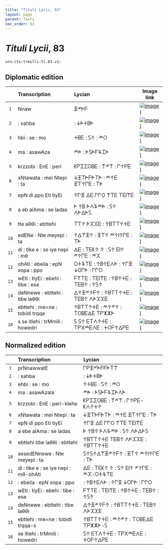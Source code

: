 ```yaml
---
title: "Tituli Lycii, 83"
layout: page
parent: Texts
nav_order: 83
---
```




# *Tituli Lycii*, 83




`urn:cts:trmilli:tl.83.v1:`

## Diplomatic edition

|  | Transcription | Lycian | Image link |
| :---: | :------ | :------ | --- |
| `1` | Nnaw | 𐊑𐊏𐊀𐊇 |[![image)](http://www.homermultitext.org/iipsrv?IIIF=/project/homer/pyramidal/deepzoom/lycian/hc/v1/2007.02.0115.tif/pct:0.496,0.6,99.43,9.7/100,/0/default.jpg)](http://www.homermultitext.org/ict2/?urn=urn:cite2:lycian:hc.v1:2007.02.0115@0.004965,0.006000,0.9943,0.09700) |
| `2` | : xahba | : 𐊜𐊀𐊛𐊂𐊀 |[![image)](http://www.homermultitext.org/iipsrv?IIIF=/project/homer/pyramidal/deepzoom/lycian/hc/v1/2007.02.0115.tif/pct:0.496,6.8,99.43,9.7/100,/0/default.jpg)](http://www.homermultitext.org/ict2/?urn=urn:cite2:lycian:hc.v1:2007.02.0115@0.004965,0.06800,0.9943,0.09700) |
| `3` | hbi : se : mo | 𐊛𐊂𐊆 : 𐊖𐊁 : 𐊎𐊒 |[![image)](http://www.homermultitext.org/iipsrv?IIIF=/project/homer/pyramidal/deepzoom/lycian/hc/v1/2007.02.0115.tif/pct:0.496,11.9,99.43,9.7/100,/0/default.jpg)](http://www.homermultitext.org/ict2/?urn=urn:cite2:lycian:hc.v1:2007.02.0115@0.004965,0.1190,0.9943,0.09700) |
| `4` | ma : asawAza | 𐊎𐊀 : 𐊀𐊖𐊀𐊇𐊙𐊈𐊀 |[![image)](http://www.homermultitext.org/iipsrv?IIIF=/project/homer/pyramidal/deepzoom/lycian/hc/v1/2007.02.0115.tif/pct:0.496,17.2,99.43,9.7/100,/0/default.jpg)](http://www.homermultitext.org/ict2/?urn=urn:cite2:lycian:hc.v1:2007.02.0115@0.004965,0.1720,0.9943,0.09700) |
| `5` | krzzobi : EnE : peri | 𐊋𐊕𐊈𐊈𐊒𐊂𐊆 : 𐊚𐊏𐊚 : 𐊓𐊁𐊕𐊆 |[![image)](http://www.homermultitext.org/iipsrv?IIIF=/project/homer/pyramidal/deepzoom/lycian/hc/v1/2007.02.0115.tif/pct:0.567,22.5,99.43,9.7/100,/0/default.jpg)](http://www.homermultitext.org/ict2/?urn=urn:cite2:lycian:hc.v1:2007.02.0115@0.005674,0.2250,0.9943,0.09700) |
| `6` | xNtawata : mei Ntepi : ta | 𐊜𐊑𐊗𐊀𐊇𐊀𐊗𐊀 : 𐊎𐊁𐊆 𐊑𐊗𐊁𐊓𐊆 : 𐊗𐊀 |[![image)](http://www.homermultitext.org/iipsrv?IIIF=/project/homer/pyramidal/deepzoom/lycian/hc/v1/2007.02.0115.tif/pct:0.567,28.4,99.43,9.7/100,/0/default.jpg)](http://www.homermultitext.org/ict2/?urn=urn:cite2:lycian:hc.v1:2007.02.0115@0.005674,0.2840,0.9943,0.09700) |
| `7` | epN di ppo Eti tiyEi | 𐊁𐊓𐊑 𐊅𐊆 𐊓𐊓𐊒 𐊚𐊗𐊆 𐊗𐊆𐊊𐊚𐊆 |[![image)](http://www.homermultitext.org/iipsrv?IIIF=/project/homer/pyramidal/deepzoom/lycian/hc/v1/2007.02.0115.tif/pct:0.496,33.5,99.43,9.7/100,/0/default.jpg)](http://www.homermultitext.org/ict2/?urn=urn:cite2:lycian:hc.v1:2007.02.0115@0.004965,0.3350,0.9943,0.09700) |
| `8` | a eb alAma : se ladas | 𐊀 𐊁𐊂 𐊀𐊍𐊙𐊎𐊀 : 𐊖𐊁 𐊍𐊀𐊅𐊀𐊖 |[![image)](http://www.homermultitext.org/iipsrv?IIIF=/project/homer/pyramidal/deepzoom/lycian/hc/v1/2007.02.0115.tif/pct:0.496,38.9,99.43,9.7/100,/0/default.jpg)](http://www.homermultitext.org/ict2/?urn=urn:cite2:lycian:hc.v1:2007.02.0115@0.004965,0.3890,0.9943,0.09700) |
| `9` | tte aθθi : ebttehi | 𐊗𐊗𐊁 𐊀𐊉𐊉𐊆 : 𐊁𐊂𐊗𐊗𐊁𐊛𐊆 |[![image)](http://www.homermultitext.org/iipsrv?IIIF=/project/homer/pyramidal/deepzoom/lycian/hc/v1/2007.02.0115.tif/pct:0.496,43.9,99.43,9.7/100,/0/default.jpg)](http://www.homermultitext.org/ict2/?urn=urn:cite2:lycian:hc.v1:2007.02.0115@0.004965,0.4390,0.9943,0.09700) |
| `10` | edENe : Nte meyepi : ta | 𐊁𐊅𐊚𐊑𐊁 : 𐊑𐊗𐊁 𐊎𐊁𐊊𐊁𐊓𐊆 : 𐊗𐊀 |[![image)](http://www.homermultitext.org/iipsrv?IIIF=/project/homer/pyramidal/deepzoom/lycian/hc/v1/2007.02.0115.tif/pct:0.496,49.0,99.43,9.7/100,/0/default.jpg)](http://www.homermultitext.org/ict2/?urn=urn:cite2:lycian:hc.v1:2007.02.0115@0.004965,0.4900,0.9943,0.09700) |
| `11` | di : tike e : se iye nepi : mθ | 𐊅𐊆 : 𐊗𐊆𐊋𐊁 𐊁 : 𐊖𐊁 𐊆𐊊𐊁 𐊏𐊁𐊓𐊆 : 𐊎𐊉 |[![image)](http://www.homermultitext.org/iipsrv?IIIF=/project/homer/pyramidal/deepzoom/lycian/hc/v1/2007.02.0115.tif/pct:0.567,55.5,99.43,9.7/100,/0/default.jpg)](http://www.homermultitext.org/ict2/?urn=urn:cite2:lycian:hc.v1:2007.02.0115@0.005674,0.5550,0.9943,0.09700) |
| `12` | ohAti : ebeila : epN xopa : ppo | 𐊒𐊛𐊙𐊗𐊆 : 𐊁𐊂𐊁𐊆𐊍𐊀 : 𐊁𐊓𐊑 𐊜𐊒𐊓𐊀 : 𐊓𐊓𐊒 |[![image)](http://www.homermultitext.org/iipsrv?IIIF=/project/homer/pyramidal/deepzoom/lycian/hc/v1/2007.02.0115.tif/pct:0.496,61.1,99.43,9.7/100,/0/default.jpg)](http://www.homermultitext.org/ict2/?urn=urn:cite2:lycian:hc.v1:2007.02.0115@0.004965,0.6110,0.9943,0.09700) |
| `13` | wEti : tiyEi : ebehi : tibe : ese | 𐊇𐊚𐊗𐊆 : 𐊗𐊆𐊊𐊚𐊆 : 𐊁𐊂𐊁𐊛𐊆 : 𐊗𐊆𐊂𐊁 : 𐊁𐊖𐊁 |[![image)](http://www.homermultitext.org/iipsrv?IIIF=/project/homer/pyramidal/deepzoom/lycian/hc/v1/2007.02.0115.tif/pct:0.496,66.5,99.43,9.7/100,/0/default.jpg)](http://www.homermultitext.org/ict2/?urn=urn:cite2:lycian:hc.v1:2007.02.0115@0.004965,0.6650,0.9943,0.09700) |
| `14` | deNnewe : ebttehi : tibe laθθi | 𐊅𐊁𐊑𐊏𐊁𐊇𐊁 : 𐊁𐊂𐊗𐊗𐊁𐊛𐊆 : 𐊗𐊆𐊂𐊁 𐊍𐊀𐊉𐊉𐊆 |[![image)](http://www.homermultitext.org/iipsrv?IIIF=/project/homer/pyramidal/deepzoom/lycian/hc/v1/2007.02.0115.tif/pct:0.496,72.0,99.43,9.7/100,/0/default.jpg)](http://www.homermultitext.org/ict2/?urn=urn:cite2:lycian:hc.v1:2007.02.0115@0.004965,0.7200,0.9943,0.09700) |
| `15` | ebttehi : me=ne : tobidi trqqa | 𐊁𐊂𐊗𐊗𐊁𐊛𐊆 : 𐊎𐊁𐊏𐊁 : 𐊗𐊒𐊂𐊆𐊅𐊆 𐊗𐊕𐊌𐊌𐊀 |[![image)](http://www.homermultitext.org/iipsrv?IIIF=/project/homer/pyramidal/deepzoom/lycian/hc/v1/2007.02.0115.tif/pct:0.496,77.3,99.43,9.7/100,/0/default.jpg)](http://www.homermultitext.org/ict2/?urn=urn:cite2:lycian:hc.v1:2007.02.0115@0.004965,0.7730,0.9943,0.09700) |
| `16` | s se itlehi : trMmili : howedri | 𐊖 𐊖𐊁 𐊆𐊗𐊍𐊁𐊛𐊆 : 𐊗𐊕𐊐𐊎𐊆𐊍𐊆 : 𐊛𐊒𐊇𐊁𐊅𐊕𐊆 |[![image)](http://www.homermultitext.org/iipsrv?IIIF=/project/homer/pyramidal/deepzoom/lycian/hc/v1/2007.02.0115.tif/pct:0.496,84.2,99.43,9.7/100,/0/default.jpg)](http://www.homermultitext.org/ict2/?urn=urn:cite2:lycian:hc.v1:2007.02.0115@0.004965,0.8420,0.9943,0.09700) |

## Normalized edition

|  | Transcription | Lycian |
| :---: | :------ | :------ |
| `1` | prNnawwatE | 𐊓𐊕𐊑𐊏𐊀𐊇𐊇𐊀𐊗𐊚 |
| `2` | : xahba | : 𐊜𐊀𐊛𐊂𐊀 |
| `3` | ehbi : se : mo | 𐊁𐊛𐊂𐊆 : 𐊖𐊁 : 𐊎𐊒 |
| `4` | ma : asawAzala | 𐊎𐊀 : 𐊀𐊖𐊀𐊇𐊙𐊈𐊀𐊍𐊀 |
| `5` | krzzobi : EnE : peri-klehe | 𐊋𐊕𐊈𐊈𐊒𐊂𐊆 : 𐊚𐊏𐊚 : 𐊓𐊁𐊕𐊆-𐊋𐊍𐊁𐊛𐊁 |
| `6` | xNtawata : mei Ntepi : ta | 𐊜𐊑𐊗𐊀𐊇𐊀𐊗𐊀 : 𐊎𐊁𐊆 𐊑𐊗𐊁𐊓𐊆 : 𐊗𐊀 |
| `7` | epN di ppo Eti tiyEi | 𐊁𐊓𐊑 𐊅𐊆 𐊓𐊓𐊒 𐊚𐊗𐊆 𐊗𐊆𐊊𐊚𐊆 |
| `8` | a ebe alAma : se ladas | 𐊀 𐊁𐊂𐊁 𐊀𐊍𐊙𐊎𐊀 : 𐊖𐊁 𐊍𐊀𐊅𐊀𐊖 |
| `9` | ebttehi tibe laθθi : ebttehi | 𐊁𐊂𐊗𐊗𐊁𐊛𐊆 𐊗𐊆𐊂𐊁 𐊍𐊀𐊉𐊉𐊆 : 𐊁𐊂𐊗𐊗𐊁𐊛𐊆 |
| `10` | sesedENnewe : Nte meyepi : ta | 𐊖𐊁𐊖𐊁𐊅𐊚𐊑𐊏𐊁𐊇𐊁 : 𐊑𐊗𐊁 𐊎𐊁𐊊𐊁𐊓𐊆 : 𐊗𐊀 |
| `11` | di : tike e : se iye nepi : mθ-ohAti | 𐊅𐊆 : 𐊗𐊆𐊋𐊁 𐊁 : 𐊖𐊁 𐊆𐊊𐊁 𐊏𐊁𐊓𐊆 : 𐊎𐊉-𐊒𐊛𐊙𐊗𐊆 |
| `12` | : ebeila : epN xopa : ppo | : 𐊁𐊂𐊁𐊆𐊍𐊀 : 𐊁𐊓𐊑 𐊜𐊒𐊓𐊀 : 𐊓𐊓𐊒 |
| `13` | wEti : tiyEi : ebehi : tibe : ese | 𐊇𐊚𐊗𐊆 : 𐊗𐊆𐊊𐊚𐊆 : 𐊁𐊂𐊁𐊛𐊆 : 𐊗𐊆𐊂𐊁 : 𐊁𐊖𐊁 |
| `14` | deNnewe : ebttehi : tibe laθθi | 𐊅𐊁𐊑𐊏𐊁𐊇𐊁 : 𐊁𐊂𐊗𐊗𐊁𐊛𐊆 : 𐊗𐊆𐊂𐊁 𐊍𐊀𐊉𐊉𐊆 |
| `15` | ebttehi : me=ne : tobidi trqqa-s | 𐊁𐊂𐊗𐊗𐊁𐊛𐊆 : 𐊎𐊁𐊏𐊁 : 𐊗𐊒𐊂𐊆𐊅𐊆 𐊗𐊕𐊌𐊌𐊀-𐊖 |
| `16` | se itlehi : trMmili : howedri | 𐊖𐊁 𐊆𐊗𐊍𐊁𐊛𐊆 : 𐊗𐊕𐊐𐊎𐊆𐊍𐊆 : 𐊛𐊒𐊇𐊁𐊅𐊕𐊆 |